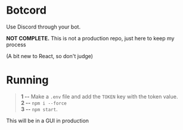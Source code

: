 # Botcord
Use Discord through your bot.

**NOT COMPLETE.** This is not a production repo, just here to keep my process

(A bit new to React, so don't judge)
# Running
> **1 --** Make a `.env` file and add the `TOKEN` key with the token value.  
> **2 --** `npm i --force`  
> **3 --** `npm start`.  

This will be in a GUI in production